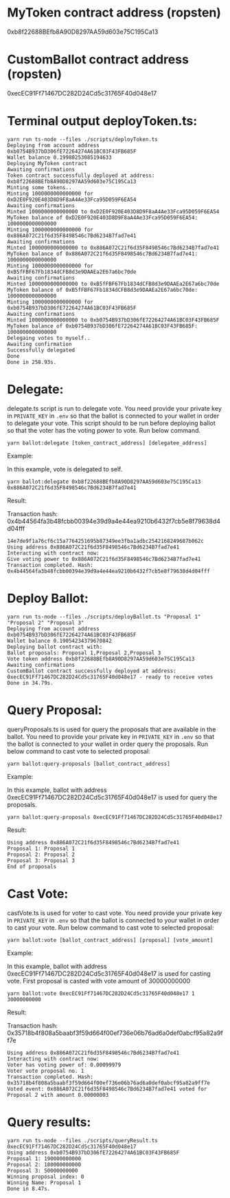 # MyToken contract address (ropsten)

0xb8f22688BEfb8A90D8297AA59d603e75C195Ca13

# CustomBallot contract address (ropsten)

0xecEC91Ff71467DC282D24Cd5c31765F40d048e17

# Terminal output deployToken.ts:

```
yarn run ts-node --files ./scripts/deployToken.ts
Deploying from account address 0xb0754B937bD306fE72264274A61BC03F43FB685F
Wallet balance 0.19980253085194633
Deploying MyToken contract
Awaiting confirmations
Token contract successfully deployed at address: 0xb8f22688BEfb8A90D8297AA59d603e75C195Ca13
Minting some tokens..
Minting 1000000000000000 for 0xD2E0F920E403D8D9F8aA4Ae33Fca95D059F6EA54
Awaiting confirmations
Minted 1000000000000000 to 0xD2E0F920E403D8D9F8aA4Ae33Fca95D059F6EA54
MyToken balance of 0xD2E0F920E403D8D9F8aA4Ae33Fca95D059F6EA54: 1000000000000000
Minting 1000000000000000 for 0x886A072C21f6d35F8498546c7Bd6234B7fad7e41
Awaiting confirmations
Minted 1000000000000000 to 0x886A072C21f6d35F8498546c7Bd6234B7fad7e41
MyToken balance of 0x886A072C21f6d35F8498546c7Bd6234B7fad7e41: 1000000000000000
Minting 1000000000000000 for 0xB5fFBF67Fb1834dCFB8d3e9DAAEa2E67a6bc70de
Awaiting confirmations
Minted 1000000000000000 to 0xB5fFBF67Fb1834dCFB8d3e9DAAEa2E67a6bc70de
MyToken balance of 0xB5fFBF67Fb1834dCFB8d3e9DAAEa2E67a6bc70de: 1000000000000000
Minting 1000000000000000 for 0xb0754B937bD306fE72264274A61BC03F43FB685F
Awaiting confirmations
Minted 1000000000000000 to 0xb0754B937bD306fE72264274A61BC03F43FB685F
MyToken balance of 0xb0754B937bD306fE72264274A61BC03F43FB685F: 1000000000000000
Delegaing votes to myself..
Awaiting confirmation
Successfully delegated
Done
Done in 258.93s.
```

# Delegate:

delegate.ts script is run to delegate vote. You need provide your private key in `PRIVATE_KEY` in `.env` so that the ballot is connected to your wallet in order to delegate your vote. This script should to be run before deploying ballot so that the voter has the voting power to vote. Run below command.

```
yarn ballot:delegate [token_contract_address] [delegatee_address]
```

Example:

In this example, vote is delegated to self.

```
yarn ballot:delegate 0xb8f22688BEfb8A90D8297AA59d603e75C195Ca13 0x886A072C21f6d35F8498546c7Bd6234B7fad7e41
```

Result:

Transaction hash: 0x4b44564fa3b48fcbb00394e39d9a4e44ea9210b6432f7cb5e8f79638d4d04fff

```
14e7de9f1a76cf6c15a7764251695b87349ee3fba1adbc2542168249687b062c
Using address 0x886A072C21f6d35F8498546c7Bd6234B7fad7e41
Interacting with contract now:
Give voting power to 0x886A072C21f6d35F8498546c7Bd6234B7fad7e41
Transaction completed. Hash: 0x4b44564fa3b48fcbb00394e39d9a4e44ea9210b6432f7cb5e8f79638d4d04fff
```

# Deploy Ballot:

```
yarn run ts-node --files ./scripts/deployBallot.ts "Proposal 1" "Proposal 2" "Proposal 3"
Deploying from account address 0xb0754B937bD306fE72264274A61BC03F43FB685F
Wallet balance 0.19054234379670842
Deploying ballot contract with:
Ballot proposals: Proposal 1,Proposal 2,Proposal 3
Vote token address 0xb8f22688BEfb8A90D8297AA59d603e75C195Ca13
Awaiting confirmations
CustomBallot contract successfully deployed at address: 0xecEC91Ff71467DC282D24Cd5c31765F40d048e17 - ready to receive votes
Done in 34.79s.
```


# Query Proposal:
queryProposals.ts is used for query the proposals that are available in the ballot. You need to provide your private key in `PRIVATE_KEY` in `.env` so that the ballot is connected to your wallet in order query the proposals. Run below command to cast vote to selected proposal:

```
yarn ballot:query-proposals [ballot_contract_address]
```

Example:

In this example, ballot with address 0xecEC91Ff71467DC282D24Cd5c31765F40d048e17 is used for query the proposals.

```
yarn ballot:query-proposals 0xecEC91Ff71467DC282D24Cd5c31765F40d048e17
```

Result:

```
Using address 0x886A072C21f6d35F8498546c7Bd6234B7fad7e41
Proposal 1: Proposal 1
Proposal 2: Proposal 2
Proposal 3: Proposal 3
End of proposals
```


# Cast Vote:

castVote.ts is used for voter to cast vote. You need provide your private key in `PRIVATE_KEY` in `.env` so that the ballot is connected to your wallet in order to cast your vote. Run below command to cast vote to selected proposal:

```
yarn ballot:vote [ballot_contract_address] [proposal] [vote_amount]
```

Example:

In this example, ballot with address 0xecEC91Ff71467DC282D24Cd5c31765F40d048e17 is used for casting vote. First proposal is casted with vote amount of 30000000000

```
yarn ballot:vote 0xecEC91Ff71467DC282D24Cd5c31765F40d048e17 1 30000000000
```

Result:

Transaction hash: 0x35718b4f808a5baabf3f59d664f00ef736e06b76ad6a0def0abcf95a82a9ff7e

```
Using address 0x886A072C21f6d35F8498546c7Bd6234B7fad7e41
Interacting with contract now:
Voter has voting power of: 0.00099979
Voter vote proposal no. 1
Transaction completed. Hash: 0x35718b4f808a5baabf3f59d664f00ef736e06b76ad6a0def0abcf95a82a9ff7e
Voted event: 0x886A072C21f6d35F8498546c7Bd6234B7fad7e41 voted for Proposal 2 with amount 0.00000003
```

# Query results:

```
yarn run ts-node --files ./scripts/queryResult.ts 0xecEC91Ff71467DC282D24Cd5c31765F40d048e17
Using address 0xb0754B937bD306fE72264274A61BC03F43FB685F
Proposal 1: 190000000000
Proposal 2: 180000000000
Proposal 3: 50000000000
Winning proposal index: 0
Winning Name: Proposal 1
Done in 8.47s.
```

